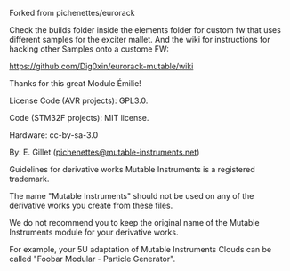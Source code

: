 Forked from pichenettes/eurorack

Check the builds folder inside the elements folder for custom fw that uses different samples for the exciter mallet.
And the wiki for instructions for hacking other Samples onto a custome FW:

https://github.com/Dig0xin/eurorack-mutable/wiki


Thanks for this great Module Émilie!

License
Code (AVR projects): GPL3.0.

Code (STM32F projects): MIT license.

Hardware: cc-by-sa-3.0

By: E. Gillet (pichenettes@mutable-instruments.net)

Guidelines for derivative works
Mutable Instruments is a registered trademark.

The name "Mutable Instruments" should not be used on any of the derivative works you create from these files.

We do not recommend you to keep the original name of the Mutable Instruments module for your derivative works.

For example, your 5U adaptation of Mutable Instruments Clouds can be called "Foobar Modular - Particle Generator".
